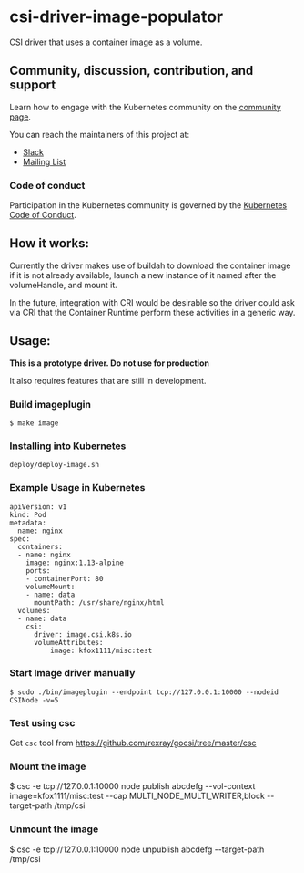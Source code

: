 # csi-driver-image-populator

CSI driver that uses a container image as a volume.

## Community, discussion, contribution, and support

Learn how to engage with the Kubernetes community on the [community page](http://kubernetes.io/community/).

You can reach the maintainers of this project at:

- [Slack](https://kubernetes.slack.com/messages/sig-storage)
- [Mailing List](https://groups.google.com/forum/#!forum/kubernetes-sig-storage)

### Code of conduct

Participation in the Kubernetes community is governed by the [Kubernetes Code of Conduct](code-of-conduct.md).

## How it works:

Currently the driver makes use of buildah to download the container image if it is not already available, launch a new instance of it named after the volumeHandle, and mount it.

In the future, integration with CRI would be desirable so the driver could ask via CRI that the Container Runtime perform these activities in a generic way.

## Usage:

**This is a prototype driver. Do not use for production**

It also requires features that are still in development.

### Build imageplugin
```
$ make image
```

### Installing into Kubernetes
```
deploy/deploy-image.sh
```

### Example Usage in Kubernetes
```
apiVersion: v1
kind: Pod
metadata:
  name: nginx
spec:
  containers:
  - name: nginx
    image: nginx:1.13-alpine
    ports:
    - containerPort: 80
    volumeMount:
    - name: data
      mountPath: /usr/share/nginx/html
  volumes:
  - name: data
    csi:
      driver: image.csi.k8s.io
      volumeAttributes:
          image: kfox1111/misc:test
```

### Start Image driver manually
```
$ sudo ./bin/imageplugin --endpoint tcp://127.0.0.1:10000 --nodeid CSINode -v=5
```

### Test using csc
Get ```csc``` tool from https://github.com/rexray/gocsi/tree/master/csc

### Mount the image
$ csc -e tcp://127.0.0.1:10000 node publish abcdefg --vol-context image=kfox1111/misc:test --cap MULTI_NODE_MULTI_WRITER,block --target-path /tmp/csi

### Unmount the image
$ csc -e tcp://127.0.0.1:10000 node unpublish abcdefg --target-path /tmp/csi

